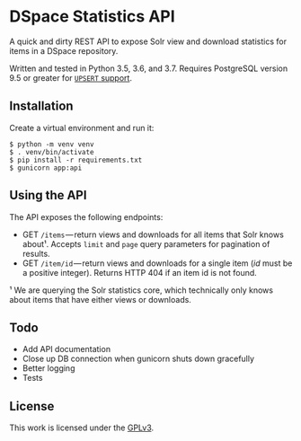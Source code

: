 # DSpace Statistics API
A quick and dirty REST API to expose Solr view and download statistics for items in a DSpace repository.

Written and tested in Python 3.5, 3.6, and 3.7. Requires PostgreSQL version 9.5 or greater for [`UPSERT` support](https://wiki.postgresql.org/wiki/UPSERT).

## Installation
Create a virtual environment and run it:

    $ python -m venv venv
    $ . venv/bin/activate
    $ pip install -r requirements.txt
    $ gunicorn app:api

## Using the API
The API exposes the following endpoints:

  - GET `/items` — return views and downloads for all items that Solr knows about¹. Accepts `limit` and `page` query parameters for pagination of results.
  - GET `/item/id` — return views and downloads for a single item (*id* must be a positive integer). Returns HTTP 404 if an item id is not found.

¹ We are querying the Solr statistics core, which technically only knows about items that have either views or downloads.

## Todo

- Add API documentation
- Close up DB connection when gunicorn shuts down gracefully
- Better logging
- Tests

## License
This work is licensed under the [GPLv3](https://www.gnu.org/licenses/gpl-3.0.en.html).
